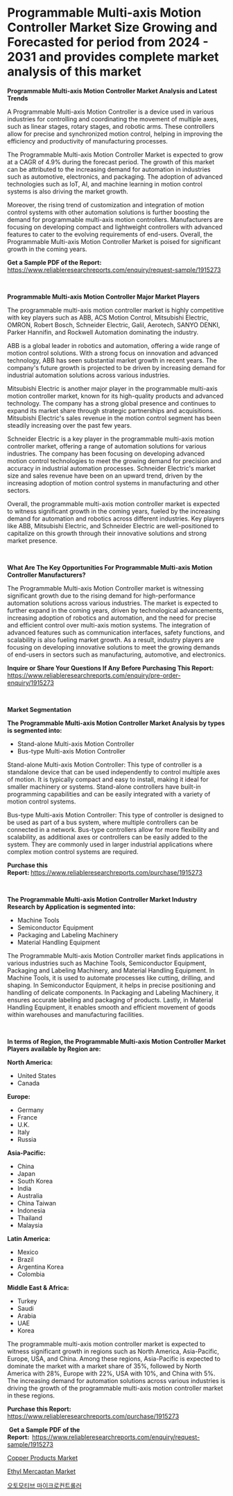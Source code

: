 <p><h1>Programmable Multi-axis Motion Controller Market Size Growing and Forecasted for period from 2024 - 2031 and provides complete market analysis of this market</h1></p><p><strong>Programmable Multi-axis Motion Controller Market Analysis and Latest Trends</strong></p>
<p><p>A Programmable Multi-axis Motion Controller is a device used in various industries for controlling and coordinating the movement of multiple axes, such as linear stages, rotary stages, and robotic arms. These controllers allow for precise and synchronized motion control, helping in improving the efficiency and productivity of manufacturing processes.</p><p>The Programmable Multi-axis Motion Controller Market is expected to grow at a CAGR of 4.9% during the forecast period. The growth of this market can be attributed to the increasing demand for automation in industries such as automotive, electronics, and packaging. The adoption of advanced technologies such as IoT, AI, and machine learning in motion control systems is also driving the market growth.</p><p>Moreover, the rising trend of customization and integration of motion control systems with other automation solutions is further boosting the demand for programmable multi-axis motion controllers. Manufacturers are focusing on developing compact and lightweight controllers with advanced features to cater to the evolving requirements of end-users. Overall, the Programmable Multi-axis Motion Controller Market is poised for significant growth in the coming years.</p></p>
<p><strong>Get a Sample PDF of the Report:&nbsp;</strong> <a href="https://www.reliableresearchreports.com/enquiry/request-sample/1915273">https://www.reliableresearchreports.com/enquiry/request-sample/1915273</a></p>
<p>&nbsp;</p>
<p><strong>Programmable Multi-axis Motion Controller Major Market Players</strong></p>
<p><p>The programmable multi-axis motion controller market is highly competitive with key players such as ABB, ACS Motion Control, Mitsubishi Electric, OMRON, Robert Bosch, Schneider Electric, Galil, Aerotech, SANYO DENKI, Parker Hannifin, and Rockwell Automation dominating the industry. </p><p>ABB is a global leader in robotics and automation, offering a wide range of motion control solutions. With a strong focus on innovation and advanced technology, ABB has seen substantial market growth in recent years. The company's future growth is projected to be driven by increasing demand for industrial automation solutions across various industries.</p><p>Mitsubishi Electric is another major player in the programmable multi-axis motion controller market, known for its high-quality products and advanced technology. The company has a strong global presence and continues to expand its market share through strategic partnerships and acquisitions. Mitsubishi Electric's sales revenue in the motion control segment has been steadily increasing over the past few years.</p><p>Schneider Electric is a key player in the programmable multi-axis motion controller market, offering a range of automation solutions for various industries. The company has been focusing on developing advanced motion control technologies to meet the growing demand for precision and accuracy in industrial automation processes. Schneider Electric's market size and sales revenue have been on an upward trend, driven by the increasing adoption of motion control systems in manufacturing and other sectors.</p><p>Overall, the programmable multi-axis motion controller market is expected to witness significant growth in the coming years, fueled by the increasing demand for automation and robotics across different industries. Key players like ABB, Mitsubishi Electric, and Schneider Electric are well-positioned to capitalize on this growth through their innovative solutions and strong market presence.</p></p>
<p>&nbsp;</p>
<p><strong>What Are The Key Opportunities For Programmable Multi-axis Motion Controller Manufacturers?</strong></p>
<p><p>The Programmable Multi-axis Motion Controller market is witnessing significant growth due to the rising demand for high-performance automation solutions across various industries. The market is expected to further expand in the coming years, driven by technological advancements, increasing adoption of robotics and automation, and the need for precise and efficient control over multi-axis motion systems. The integration of advanced features such as communication interfaces, safety functions, and scalability is also fueling market growth. As a result, industry players are focusing on developing innovative solutions to meet the growing demands of end-users in sectors such as manufacturing, automotive, and electronics.</p></p>
<p><strong>Inquire or Share Your Questions If Any Before Purchasing This Report:</strong> <a href="https://www.reliableresearchreports.com/enquiry/pre-order-enquiry/1915273">https://www.reliableresearchreports.com/enquiry/pre-order-enquiry/1915273</a></p>
<p>&nbsp;</p>
<p><strong>Market Segmentation</strong></p>
<p><strong>The Programmable Multi-axis Motion Controller Market Analysis by types is segmented into:</strong></p>
<p><ul><li>Stand-alone Multi-axis Motion Controller</li><li>Bus-type Multi-axis Motion Controller</li></ul></p>
<p><p>Stand-alone Multi-axis Motion Controller: This type of controller is a standalone device that can be used independently to control multiple axes of motion. It is typically compact and easy to install, making it ideal for smaller machinery or systems. Stand-alone controllers have built-in programming capabilities and can be easily integrated with a variety of motion control systems.</p><p>Bus-type Multi-axis Motion Controller: This type of controller is designed to be used as part of a bus system, where multiple controllers can be connected in a network. Bus-type controllers allow for more flexibility and scalability, as additional axes or controllers can be easily added to the system. They are commonly used in larger industrial applications where complex motion control systems are required.</p></p>
<p><strong>Purchase this Report:&nbsp;</strong><a href="https://www.reliableresearchreports.com/purchase/1915273">https://www.reliableresearchreports.com/purchase/1915273</a></p>
<p>&nbsp;</p>
<p><strong>The Programmable Multi-axis Motion Controller Market Industry Research by Application is segmented into:</strong></p>
<p><ul><li>Machine Tools</li><li>Semiconductor Equipment</li><li>Packaging and Labeling Machinery</li><li>Material Handling Equipment</li></ul></p>
<p><p>The Programmable Multi-axis Motion Controller market finds applications in various industries such as Machine Tools, Semiconductor Equipment, Packaging and Labeling Machinery, and Material Handling Equipment. In Machine Tools, it is used to automate processes like cutting, drilling, and shaping. In Semiconductor Equipment, it helps in precise positioning and handling of delicate components. In Packaging and Labeling Machinery, it ensures accurate labeling and packaging of products. Lastly, in Material Handling Equipment, it enables smooth and efficient movement of goods within warehouses and manufacturing facilities.</p></p>
<p>&nbsp;</p>
<p><strong>In terms of Region, the Programmable Multi-axis Motion Controller Market Players available by Region are:</strong></p>
<p>
    <p> <strong> North America: </strong>
        <ul>
            <li>United States</li>
            <li>Canada</li>
        </ul>
        </p> 
    <p> <strong> Europe: </strong>
        <ul>
            <li>Germany</li>
            <li>France</li>
            <li>U.K.</li>
            <li>Italy</li>
            <li>Russia</li>
        </ul>
        </p> 
    <p> <strong> Asia-Pacific: </strong>
        <ul>
            <li>China</li>
            <li>Japan</li>
            <li>South Korea</li>
            <li>India</li>
            <li>Australia</li>
            <li>China Taiwan</li>
            <li>Indonesia</li>
            <li>Thailand</li>
            <li>Malaysia</li>
        </ul>
        </p> 
    <p> <strong> Latin America: </strong>
        <ul>
            <li>Mexico</li>
            <li>Brazil</li>
            <li>Argentina Korea</li>
            <li>Colombia</li>
        </ul>
        </p> 
    <p> <strong> Middle East & Africa: </strong>
        <ul>
            <li>Turkey</li>
            <li>Saudi</li>
            <li>Arabia</li>
            <li>UAE</li>
            <li>Korea</li>
        </ul>
    </p>
    </p>
<p><p>The programmable multi-axis motion controller market is expected to witness significant growth in regions such as North America, Asia-Pacific, Europe, USA, and China. Among these regions, Asia-Pacific is expected to dominate the market with a market share of 35%, followed by North America with 28%, Europe with 22%, USA with 10%, and China with 5%. The increasing demand for automation solutions across various industries is driving the growth of the programmable multi-axis motion controller market in these regions.</p></p>
<p><strong>Purchase this Report: </strong><a href="https://www.reliableresearchreports.com/purchase/1915273">https://www.reliableresearchreports.com/purchase/1915273</a></p>
<p>&nbsp;<strong>Get a Sample PDF of the Report:&nbsp;&nbsp;</strong><a href="https://www.reliableresearchreports.com/enquiry/request-sample/1915273">https://www.reliableresearchreports.com/enquiry/request-sample/1915273</a></p>
<p><strong></strong></p>
<p><p><a href="https://fuschia-pecorino-a6d.notion.site/Copper-Products-Market-Research-Report-Forecasted-for-Period-from-2024-2031-by-Market-Type-Marke-1ff4a134ddc2483e9fc76bbde36c17bb">Copper Products Market</a></p><p><a href="https://changeable-paste-463.notion.site/Ethyl-Mercaptan-Market-Size-and-Examines-its-Market-Scope-with-a-Primary-Focus-on-Growth-Opportuni-49a8ac2d30fe4b5bbe8bf34ca01b10fb">Ethyl Mercaptan Market</a></p><p><a href="https://medium.com/@sillysally687568/%EC%9E%90%EB%8F%99%EC%B0%A8-%EB%A7%88%EC%9D%B4%ED%81%AC%EB%A1%9C%EC%BB%A8%ED%8A%B8%EB%A1%A4%EB%9F%AC-%EC%8B%9C%EC%9E%A5-%EB%B6%84%EC%84%9D-%EA%B8%80%EB%A1%9C%EB%B2%8C-%EC%82%B0%EC%97%85-%EC%A0%84%EB%A7%9D%EA%B3%BC-%EC%98%88%EC%B8%A1-2024%EB%85%84%EB%B6%80%ED%84%B0-2031%EB%85%84%EA%B9%8C%EC%A7%80-725daa6defa3">오토모티브 마이크로컨트롤러</a></p></p>